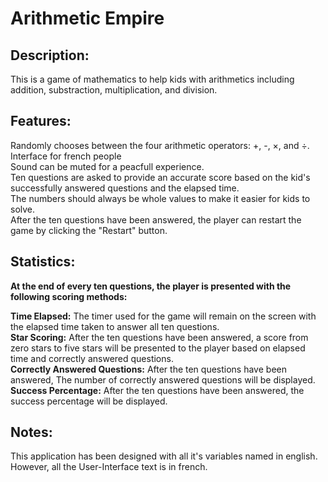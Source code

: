 # Arithmetic Empire

## Description:
This is a game of mathematics to help kids with arithmetics including addition, substraction, multiplication, and division.

## Features:
Randomly chooses between the four arithmetic operators: +, -, ×, and ÷.  
Interface for french people  
Sound can be muted for a peacfull experience.  
Ten questions are asked to provide an accurate score based on the kid's successfully answered questions and the elapsed time.  
The numbers should always be whole values to make it easier for kids to solve.  
After the ten questions have been answered, the player can restart the game by clicking the "Restart" button.

## Statistics:
**At the end of every ten questions, the player is presented with the following scoring methods:**  
  
**Time Elapsed:** The timer used for the game will remain on the screen with the elapsed time taken to answer all ten questions.  
**Star Scoring:** After the ten questions have been answered, a score from zero stars to five stars will be presented to the player based on elapsed time and correctly answered questions.  
**Correctly Answered Questions:** After the ten questions have been answered, The number of correctly answered questions will be displayed.  
**Success Percentage:** After the ten questions have been answered, the success percentage will be displayed.

## Notes:
This application has been designed with all it's variables named in english. However, all the User-Interface text is in french.
